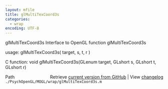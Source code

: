 ```yaml
---
layout: mfile
title: glMultiTexCoord3s
categories:
  - wrap
encoding: UTF-8
---
```


glMultiTexCoord3s  Interface to OpenGL function glMultiTexCoord3s  

usage:  glMultiTexCoord3s( target, s, t, r )  

C function:  void glMultiTexCoord3s(GLenum target, GLshort s, GLshort t, GLshort r)  


<div class="code_header" style="text-align:right;">
  <span style="float:left;">Path&nbsp;&nbsp;</span> <span class="counter">Retrieve <a href=
  "https://raw.github.com/Psychtoolbox-3/Psychtoolbox-3/beta/./PsychOpenGL/MOGL/wrap/glMultiTexCoord3s.m">current version from GitHub</a> | View <a href=
  "https://github.com/Psychtoolbox-3/Psychtoolbox-3/commits/beta/./PsychOpenGL/MOGL/wrap/glMultiTexCoord3s.m">changelog</a></span>
</div>
<div class="code">
  <code>./PsychOpenGL/MOGL/wrap/glMultiTexCoord3s.m</code>
</div>
